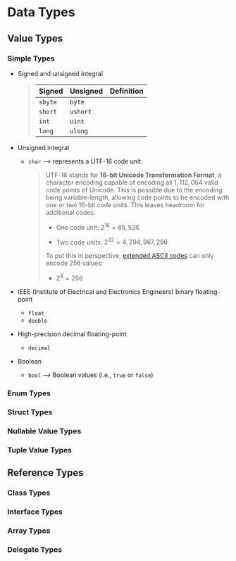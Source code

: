 # Data Types

## Value Types

### Simple Types

* Signed and unsigned integral
    > | Signed  | Unsigned | Definition |
    > | ------- | -------- | ---------- |
    > | `sbyte` | `byte`   | |
    > | `short` | `ushort` | |
    > | `int`   | `uint`   | |
    > | `long`  | `ulong`  | |

* Unsigned integral
    * `char` --> represents a UTF-16 code unit.

        > UTF-16 stands for **16-bit Unicode Transformation Format**, a character encoding capable of encoding all $1,112,064$ valid code points of Unicode. This is possible due to the encoding being variable-length, allowing code points to be encoded with one or two 16-bit code units. This leaves headroom for additional codes.
        >
        > * One code unit: $2^{16} = 65,536$
        >
        > * Two code units: $2^{32} = 4,294,967,296$
        >
        > To put this in perspective, [extended ASCII codes](https://www.asciitable.com) can only encode 256 values:
        >
        >  * $2^{8} = 256$

* IEEE (Institute of Electrical and Electronics Engineers) binary floating-point
    * `float`
    * `double`

* High-precision decimal floating-point
    * `decimal`

* Boolean
    * `bool` --> Boolean values (i.e., `true` or `false`)

### Enum Types

### Struct Types

### Nullable Value Types

### Tuple Value Types


## Reference Types

### Class Types

### Interface Types

### Array Types

### Delegate Types
